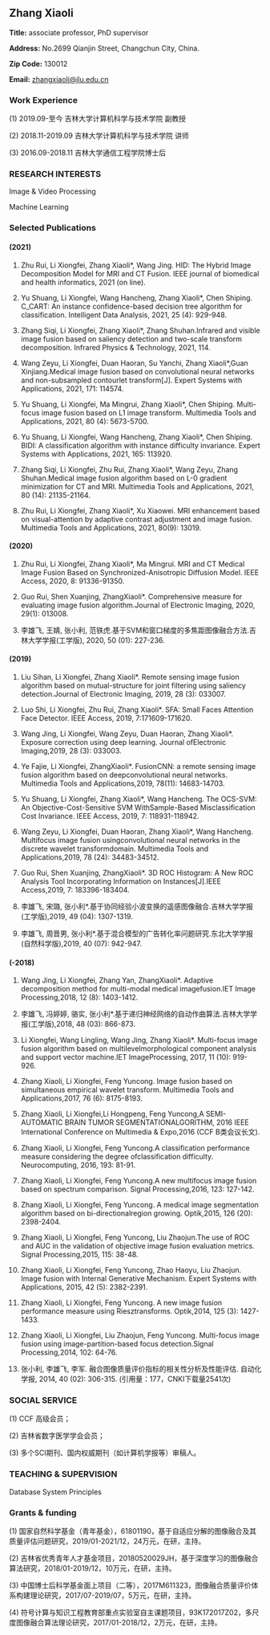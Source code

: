 ## Zhang Xiaoli

**Title:** associate professor, PhD supervisor

**Address:**  No.2699 Qianjin Street, Changchun City, China.  

**Zip Code:** 130012  

**Email:** zhangxiaoli@jlu.edu.cn  

### Work Experience
(1) 2019.09-至今 吉林大学计算机科学与技术学院 副教授

(2) 2018.11-2019.09 吉林大学计算机科学与技术学院 讲师

(3) 2016.09-2018.11 吉林大学通信工程学院博士后
### RESEARCH INTERESTS
Image & Video Processing 

Machine Learning
### Selected Publications
#### (2021)
1. Zhu Rui, Li Xiongfei, Zhang Xiaoli*, Wang Jing. HID: The Hybrid Image Decomposition Model for MRI and CT Fusion. IEEE journal of biomedical and health informatics, 2021 (on line).

2. Yu Shuang, Li Xiongfei, Wang Hancheng, Zhang Xiaoli*, Chen Shiping. C_CART: An instance confidence-based decision tree algorithm for classification. Intelligent Data Analysis, 2021, 25 (4): 929-948.

3. Zhang Siqi, Li Xiongfei, Zhang Xiaoli*, Zhang Shuhan.Infrared and visible image fusion based on saliency detection and two-scale transform decomposition. Infrared Physics & Technology, 2021, 114.

4. Wang Zeyu, Li Xiongfei, Duan Haoran, Su Yanchi, Zhang Xiaoli*,Guan Xinjiang.Medical image fusion based on convolutional neural networks and non-subsampled contourlet    transform[J]. Expert Systems with Applications, 2021, 171: 114574.

5. Yu Shuang, Li Xiongfei, Ma Mingrui, Zhang Xiaoli*, Chen Shiping. Multi-focus image fusion based on L1 image transform. Multimedia Tools and Applications, 2021, 80 (4): 5673-5700.

6. Yu Shuang, Li Xiongfei, Wang Hancheng, Zhang Xiaoli*, Chen Shiping. BIDI: A classification algorithm with instance difficulty invariance. Expert Systems with Applications, 2021, 165: 113920.

7. Zhang Siqi, Li Xiongfei, Zhu Rui, Zhang Xiaoli*, Wang Zeyu, Zhang Shuhan.Medical image fusion algorithm based on L-0 gradient minimization for CT and MRI. Multimedia Tools and Applications, 2021, 80 (14): 21135-21164.

8. Zhu Rui, Li Xiongfei, Zhang Xiaoli*, Xu Xiaowei. MRI enhancement based on visual-attention by adaptive contrast adjustment and image fusion. Multimedia Tools and Applications, 2021, 80(9): 13019.


#### (2020)

1. Zhu Rui, Li Xiongfei, Zhang Xiaoli*, Ma Mingrui. MRI and CT Medical Image Fusion Based on Synchronized-Anisotropic Diffusion Model. IEEE Access, 2020, 8: 91336-91350.

2. Guo Rui, Shen Xuanjing, ZhangXiaoli*. Comprehensive measure for evaluating image fusion algorithm.Journal of Electronic Imaging, 2020, 29(1): 013008.

3. 李雄飞, 王婧, 张小利, 范铁虎.基于SVM和窗口梯度的多焦距图像融合方法.吉林大学学报(工学版), 2020, 50 (01): 227-236.

#### (2019)

1. Liu Sihan, Li Xiongfei, Zhang Xiaoli*. Remote sensing image fusion algorithm based on mutual-structure for joint filtering using saliency detection.Journal of Electronic Imaging, 2019, 28 (3): 033007.

2. Luo Shi, Li Xiongfei, Zhu Rui, Zhang Xiaoli*. SFA: Small Faces Attention Face Detector. IEEE Access, 2019, 7:171609-171620.

3. Wang Jing, Li Xiongfei, Wang Zeyu, Duan Haoran, Zhang Xiaoli*. Exposure correction using deep learning. Journal ofElectronic Imaging,2019, 28 (3): 033003.

4. Ye Fajie, Li Xiongfei, ZhangXiaoli*. FusionCNN: a remote sensing image fusion algorithm based on deepconvolutional neural networks. Multimedia Tools and Applications,2019, 78(11): 14683-14703.

5. Yu Shuang, Li Xiongfei, Zhang Xiaoli*, Wang Hancheng. The OCS-SVM: An Objective-Cost-Sensitive SVM WithSample-Based Misclassification Cost Invariance. IEEE Access, 2019, 7: 118931-118942.

6. Wang Zeyu, Li Xiongfei, Duan Haoran, Zhang Xiaoli*, Wang Hancheng. Multifocus image fusion usingconvolutional neural networks in the discrete wavelet transformdomain. Multimedia Tools and Applications,2019, 78 (24): 34483-34512.

7. Guo Rui, Shen Xuanjing, ZhangXiaoli*. 3D ROC Histogram: A New ROC Analysis Tool Incorporating Information on Instances[J].IEEE Access,2019, 7: 183396-183404.

8. 李雄飞, 宋璐, 张小利*.基于协同经验小波变换的遥感图像融合.吉林大学学报(工学版),2019, 49 (04): 1307-1319.

9. 李雄飞, 周晋男, 张小利*.基于混合模型的广告转化率问题研究.东北大学学报(自然科学版),2019, 40 (07): 942-947.


#### (-2018)


1. Wang Jing, Li Xiongfei, Zhang Yan, ZhangXiaoli*. Adaptive decomposition method for multi-modal medical imagefusion.IET Image Processing,2018, 12 (8): 1403-1412.

2. 李雄飞, 冯婷婷, 骆实, 张小利*.基于递归神经网络的自动作曲算法.吉林大学学报(工学版),2018, 48 (03): 866-873.

3. Li Xiongfei, Wang Lingling, Wang Jing, Zhang Xiaoli*. Multi-focus image fusion algorithm based on multilevelmorphological component analysis and support vector machine.IET ImageProcessing, 2017, 11 (10): 919-926.

4. Zhang Xiaoli, Li Xiongfei, Feng Yuncong. Image fusion based on simultaneous empirical wavelet transform. Multimedia Tools and Applications,2017, 76 (6): 8175-8193.

5. Zhang Xiaoli, Li Xiongfei,Li Hongpeng, Feng Yuncong,A SEMI-AUTOMATIC BRAIN TUMOR SEGMENTATIONALGORITHM, 2016 IEEE International Conference on Multimedia & Expo,2016 (CCF B类会议长文).

6. Zhang Xiaoli, Li Xiongfei, Feng Yuncong.A classification performance measure considering the degree ofclassification difficulty. Neurocomputing, 2016, 193: 81-91.

7. Zhang Xiaoli, Li Xiongfei, Feng Yuncong.A new multifocus image fusion based on spectrum comparison. Signal Processing,2016, 123: 127-142.

8. Zhang Xiaoli, Li Xiongfei, Feng Yuncong. A medical image segmentation algorithm based on bi-directionalregion growing. Optik,2015, 126 (20): 2398-2404.

9. Zhang Xiaoli, Li Xiongfei, Feng Yuncong, Liu Zhaojun.The use of ROC and AUC in the validation of objective image fusion evaluation metrics. Signal Processing,2015, 115: 38-48.

10. Zhang Xiaoli, Li Xiongfei, Feng Yuncong, Zhao Haoyu, Liu Zhaojun. Image fusion with Internal Generative Mechanism. Expert Systems with Applications, 2015, 42 (5): 2382-2391.

11. Zhang Xiaoli, Li Xiongfei, Feng Yuncong. A new image fusion performance measure using Riesztransforms. Optik,2014, 125 (3): 1427-1433.

12. Zhang Xiaoli, Li Xiongfei, Liu Zhaojun, Feng Yuncong. Multi-focus image fusion using image-partition-based focus detection.Signal Processing,2014, 102: 64-76.

13. 张小利, 李雄飞, 李军. 融合图像质量评价指标的相关性分析及性能评估. 自动化学报, 2014, 40 (02): 306-315. (引用量：177，CNKI下载量2541次)

### SOCIAL SERVICE
(1) CCF 高级会员；

(2) 吉林省数字医学学会会员；

(3) 多个SCI期刊、国内权威期刊（如计算机学报等）审稿人。
### TEACHING & SUPERVISION
Database System Principles

### Grants & funding
(1) 国家自然科学基金（青年基金），61801190，基于自适应分解的图像融合及其质量评估问题研究，2019/01-2021/12，24万元，在研，主持。

(2) 吉林省优秀青年人才基金项目，20180520029JH，基于深度学习的图像融合算法研究，2018/01-2019/12，10万元，在研，主持。

(3) 中国博士后科学基金面上项目（二等），2017M611323，图像融合质量评价体系构建理论研究，2017/07-2019/07，5万元，在研，主持。

(4) 符号计算与知识工程教育部重点实验室自主课题项目，93K172017Z02，多尺度图像融合算法理论研究，2017/01-2018/12，2万元，在研，主持。

